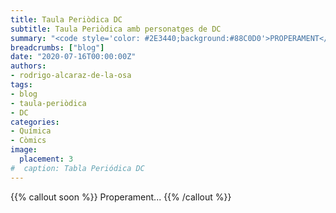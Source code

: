 ```yaml
---
title: Taula Periòdica DC
subtitle: Taula Periòdica amb personatges de DC
summary: "<code style='color: #2E3440;background:#88C0D0'>PROPERAMENT</code> <br> Taula Periòdica amb personatges de DC."
breadcrumbs: ["blog"]
date: "2020-07-16T00:00:00Z"
authors:
- rodrigo-alcaraz-de-la-osa
tags:
- blog
- taula-periòdica
- DC
categories:
- Química
- Còmics
image:
  placement: 3
#  caption: Tabla Periódica DC
---
```


{{% callout soon %}}
Properament...
{{% /callout %}}